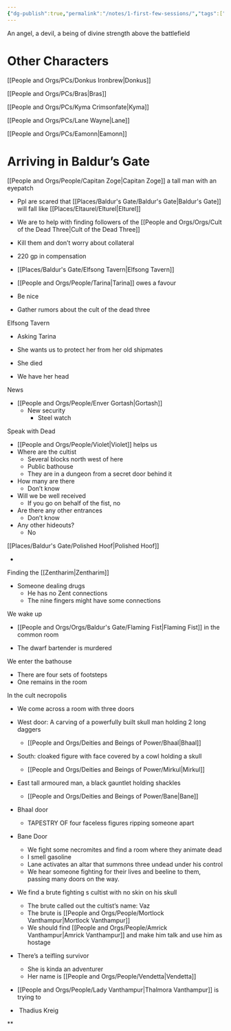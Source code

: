 ```yaml
---
{"dg-publish":true,"permalink":"/notes/1-first-few-sessions/","tags":["Session-Notes"]}
---
```



An angel, a devil, a being of divine strength above the battlefield

# Other Characters
[[People and Orgs/PCs/Donkus Ironbrew\|Donkus]]

[[People and Orgs/PCs/Bras\|Bras]]

[[People and Orgs/PCs/Kyma Crimsonfate\|Kyma]]

[[People and Orgs/PCs/Lane Wayne\|Lane]]

[[People and Orgs/PCs/Eamonn\|Eamonn]]
# Arriving in Baldur’s Gate
[[People and Orgs/People/Capitan Zoge\|Capitan Zoge]] a tall man with an eyepatch

- Ppl are scared that [[Places/Baldur's Gate/Baldur's Gate\|Baldur's Gate]] will fall like [[Places/Eltaurel/Elturel\|Elturel]]
    
- We are to help with finding followers of the [[People and Orgs/Orgs/Cult of the Dead Three\|Cult of the Dead Three]]
    

- Kill them and don’t worry about collateral 
    
- 220 gp in compensation
    
- [[Places/Baldur's Gate/Elfsong Tavern\|Elfsong Tavern]]
    

- [[People and Orgs/People/Tarina\|Tarina]] owes a favour
    

- Be nice
    
- Gather rumors about the cult of the dead three
    

Elfsong Tavern

- Asking Tarina
    

- She wants us to protect her from her old shipmates
    

- She died
    
- We have her head
    

News

- [[People and Orgs/People/Enver Gortash\|Gortash]]
    - New security
	    - Steel watch

Speak with Dead

- [[People and Orgs/People/Violet\|Violet]] helps us
- Where are the cultist
    - Several blocks north west of here
    - Public bathouse 
    - They are in a dungeon from a secret door behind it
- How many are there
    - Don’t know
- Will we be well received
    - If you go on behalf of the fist, no
- Are there any other entrances
    - Don’t know 
- Any other hideouts?
    - No

[[Places/Baldur's Gate/Polished Hoof\|Polished Hoof]]

-   
    

  

Finding the [[Zentharim\|Zentharim]]

- Someone dealing drugs
	- He has no Zent connections
    - The nine fingers might have some connections
   
We wake up

- [[People and Orgs/Orgs/Baldur's Gate/Flaming Fist\|Flaming Fist]] in the common room
    
- The dwarf bartender is murdered
    

  

We enter the bathouse
- There are four sets of footsteps 
- One remains in the room
  
In the cult necropolis

- We come across a room with three doors
- West door: A carving of a powerfully built skull man holding 2 long daggers
	- [[People and Orgs/Deities and Beings of Power/Bhaal\|Bhaal]]
- South: cloaked figure with face covered by a cowl holding a skull
	- [[People and Orgs/Deities and Beings of Power/Mirkul\|Mirkul]]
- East tall armoured man, a black gauntlet holding shackles
	- [[People and Orgs/Deities and Beings of Power/Bane\|Bane]]
- Bhaal door
	- TAPESTRY OF four faceless figures ripping someone apart
- Bane Door
	- We fight some necromites and find a room where they animate dead
	- I smell gasoline 
	- Lane activates an altar that summons three undead under his control
	- We hear someone fighting for their lives and beeline to them, passing many doors on the way. 
- We find a brute fighting s cultist with no skin on his skull
	- The brute called out the cultist’s name: Vaz
	- The brute is [[People and Orgs/People/Mortlock Vanthampur\|Mortlock Vanthampur]]
	- We should find [[People and Orgs/People/Amrick Vanthampur\|Amrick Vanthampur]] and make him talk and use him as hostage
- There’s a teifling survivor 
	- She is kinda an adventurer 
	- Her name is [[People and Orgs/People/Vendetta\|Vendetta]] 

- [[People and Orgs/People/Lady Vanthampur\|Thalmora Vanthampur]] is trying to 
    

-  Thadius Kreig
    





**